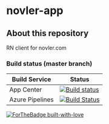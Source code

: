 # novler-app


## About this repository

RN client for novler.com

### Build status (master branch)

| Build Service   | Status                                                                                                                                                                                                                                                           |
| --------------- | ---------------------------------------------------------------------------------------------------------------------------------------------------------------------------------------------------------------------------------------------------------------- |
| App Center      | [![Build status](https://build.appcenter.ms/v0.1/apps/0203d3d4-81fc-48ad-927f-c19dc41a7685/branches/master/badge)](https://appcenter.ms)                                                                                                                         |
| Azure Pipelines | [![Build Status](https://dev.azure.com/msmobilecenter/Mobile-Center/_apis/build/status/sampleapp/microsoft.appcenter-sampleapp-android?branchName=master)](https://dev.azure.com/msmobilecenter/Mobile-Center/_build/latest?definitionId=3725&branchName=master) |



[![ForTheBadge built-with-love](http://ForTheBadge.com/images/badges/built-with-love.svg)](https://GitHub.com/Naereen/)
